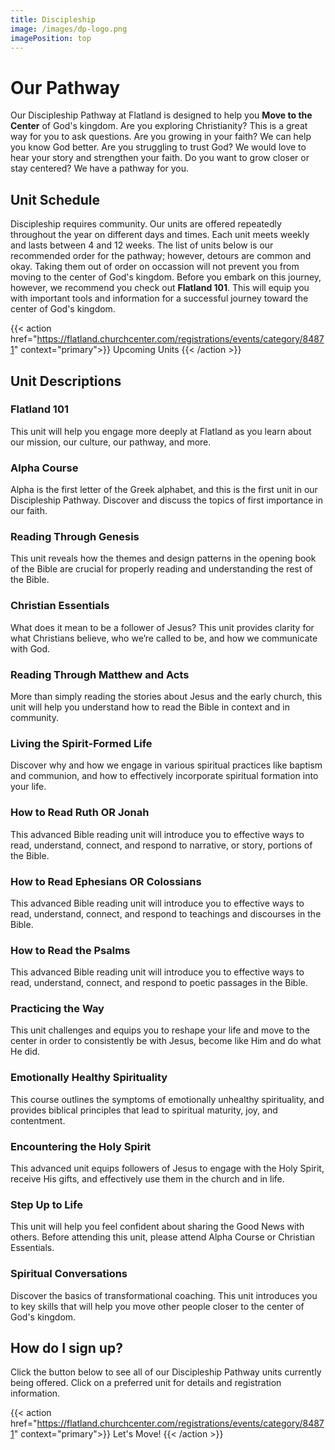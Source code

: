 ```yaml
---
title: Discipleship
image: /images/dp-logo.png
imagePosition: top
---
```


# Our Pathway

Our Discipleship Pathway at Flatland is designed to help you <b>Move to the Center</b> of God's kingdom. Are you exploring Christianity? This is a great way for you to ask questions. Are you growing in your faith? We can help you know God better. Are you struggling to trust God? We would love to hear your story and strengthen your faith. Do you want to grow closer or stay centered? We have a pathway for you. 

## Unit Schedule

Discipleship requires community. Our units are offered repeatedly throughout the year on different days and times. Each unit meets weekly and lasts between 4 and 12 weeks. The list of units below is our recommended order for the pathway; however, detours are common and okay. Taking them out of order on occassion will not prevent you from moving to the center of God's kingdom. Before you embark on this journey, however, we recommend you check out <b>Flatland 101</b>. This will equip you with important tools and information for a successful journey toward the center of God's kingdom.

{{< action href="https://flatland.churchcenter.com/registrations/events/category/84871" context="primary">}}
Upcoming Units
{{< /action >}}

## Unit Descriptions

### Flatland 101

This unit will help you engage more deeply at Flatland as you learn about our mission, our culture, our pathway, and more.

### Alpha Course
Alpha is the first letter of the Greek alphabet, and this is the first unit in our Discipleship Pathway. Discover and discuss the topics of first importance in our faith.

### Reading Through Genesis
This unit reveals how the themes and design patterns in the opening book of the Bible are crucial for properly reading and understanding the rest of the Bible.

### Christian Essentials
What does it mean to be a follower of Jesus? This unit provides clarity for what Christians believe, who we’re called to be, and how we communicate with God.

### Reading Through Matthew and Acts
More than simply reading the stories about Jesus and the early church, this unit will help you understand how to read the Bible in context and in community.

### Living the Spirit-Formed Life
Discover why and how we engage in various spiritual practices like baptism and communion, and how to effectively incorporate spiritual formation into your life.

### How to Read Ruth OR Jonah
This advanced Bible reading unit will introduce you to effective ways to read, understand, connect, and respond to narrative, or story, portions of the Bible.

### How to Read Ephesians OR Colossians
This advanced Bible reading unit will introduce you to effective ways to read, understand, connect, and respond to teachings and discourses in the Bible.

### How to Read the Psalms
This advanced Bible reading unit will introduce you to effective ways to read, understand, connect, and respond to poetic passages in the Bible.

### Practicing the Way
This unit challenges and equips you to reshape your life and move to the center in order to consistently be with Jesus, become like Him and do what He did.

### Emotionally Healthy Spirituality
This course outlines the symptoms of emotionally unhealthy spirituality, and provides biblical principles that lead to spiritual maturity, joy, and contentment.

### Encountering the Holy Spirit
This advanced unit equips followers of Jesus to engage with the Holy Spirit, receive His gifts, and effectively use them in the church and in life.

### Step Up to Life
This unit will help you feel confident about sharing the Good News with others. Before attending this unit, please attend Alpha Course or Christian Essentials.

### Spiritual Conversations
Discover the basics of transformational coaching. This unit introduces you to key skills that will help you move other people closer to the center of God's kingdom.

## How do I sign up?

Click the button below to see all of our Discipleship Pathway units currently being offered. Click on a preferred unit for details and registration information.

{{< action href="https://flatland.churchcenter.com/registrations/events/category/84871" context="primary">}}
Let's Move!
{{< /action >}}
